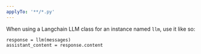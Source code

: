 ```yaml
---
applyTo: '**/*.py'
---
```

When using a Langchain LLM class for an instance named `llm`, use it like so:

```
response = llm(messages)
assistant_content = response.content
```

